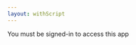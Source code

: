 ```yaml
---
layout: withScript
---
```

<p id="demo">You must be signed-in to access this app</p>
<div id= "form" style="display: none;">
  Phone number: <textarea id="phone"></textarea>
  Message: <textarea type="text" id="say"></textarea>
<br><br>
<button id= "btn" onclick="myFunction(document.getElementById('phone').value,(document.getElementById('say').value).replace(/'/g, ''));">Send</button>
</div>
<div id="my-signin2"></div>
<a href="javascript:;" id="signout" onclick="signOut();" style="display: none;">Sign out</a>

<script>
//code for google sign-in
function onSuccess(googleUser) {
      document.getElementById("form").style.display = "initial";
      document.getElementById("my-signin2").style.display = "none";
      document.getElementById("signout").style.display = "initial";
     //display user details
     var profile = googleUser.getBasicProfile();
     document.getElementById("demo").innerText = "Welcome "+ profile.getName()+ " ("+profile.getEmail()+")";
     console.log('Logged in as: ' + profile.getName()+ " "+profile.getEmail());
    }
    function onFailure(error) {
      console.log(error);
    }
    function renderButton() {
      gapi.signin2.render('my-signin2', {
        'scope': 'profile email',
        'width': 240,
        'height': 50,
        'longtitle': true,
        'theme': 'dark',
        'onsuccess': onSuccess,
        'onfailure': onFailure
      });
    }
 //google signout
 function signOut() {
    var auth2 = gapi.auth2.getAuthInstance();
    auth2.signOut().then(function () {
    console.log('User signed out.');
    location.reload();
    });
  }
//send sms
function myFunction(phone,say) {
//change button state
document.getElementById("btn").innerText = "Sending...";
//make call to script
  fetch("http://t.orthosam.com/send.php?phone="+phone+"&say="+say)
  .then(function(data) {
    // Here you get the data to modify as you please
    })
  .catch(function(error) {
    // If there is any error you will catch them here
  });
}
//send sms end
</script>
